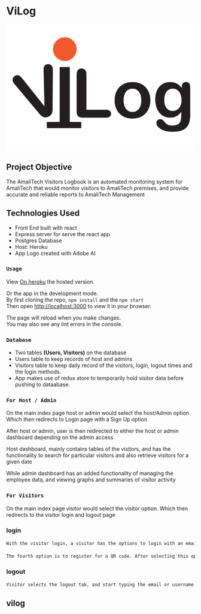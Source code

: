 # ViLog

![ViLog Logo](/public/viLog.png?raw=true "Optional Title")

## Project Objective

The AmaliTech Visitors Logbook is an automated monitoring system for AmaliTech that
would monitor visitors to AmaliTech premises, and provide accurate and reliable reports
to AmaliTech Management

## Technologies Used

- Front End built with react
- Express server for serve the react app
- Postgres Database
- Host: Heroku
- App Logo created with Adobe AI

### `Usage`

View [On heroku](https://vilogsys.herokuapp.com) the hosted version.

Or the app in the development mode.\
By first cloning the repo, `npm install` and the `npm start`\
Then open [http://localhost:3000](http://localhost:3000) to view it in your browser.

The page will reload when you make changes.\
You may also see any lint errors in the console.

### `Database`

- Two tables **(Users, Visitors)** on the database
- Users table to keep records of host and admins
- Visitors table to keep daily record of the visitors, login, logout times and the login methods.
- App makes use of redux store to temporarily hold visitor data before pushing to dataabase.

### `For Host / Admin`

On the main index page host or admin would select the host/Admin option. Which then redirects to Login page with a Sign Up option

After host or admin, user is then redirected to either the host or admin dashboard depending on the admin access

Host dashboard, mainly contains tables of the visitors, and has the functionality to search for particular visitors and also retrieve visitors for a given date

While admin dashboard has an added functionality of managing the employee data, and viewing graphs and summaries of visitor activity

### `For Visitors`

On the main index page visitor would select the visitor option. Which then redirects to the visitor login and logout page


### login

```txt
With the visitor login, a visitor has the options to login with an email(recommended), and username, or QR code

The fourth option is to register for a QR code. After selecting this option, visitor then would enter the email in the input and receive the QR code upon submission.
```

### logout

```txt
Visitor selects the logout tab, and start typing the email or username. A list of visitor cards with logged in user details matching the been typed email/username is made available, which the visitor would then click to logout.
```

## **vilog**
